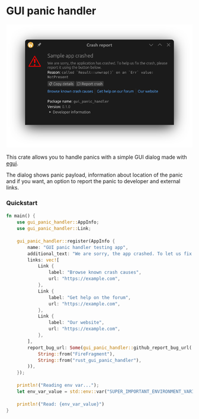 # GUI panic handler

![screenshot of a panic dialog](./docs/screenshot.png)

This crate allows you to handle panics with a simple GUI dialog made with [egui](https://github.com/emilk/egui).

The dialog shows panic payload, information about location of the panic and
if you want, an option to report the panic to developer and external links.

### Quickstart

```rust
fn main() {
    use gui_panic_handler::AppInfo;
    use gui_panic_handler::Link;

    gui_panic_handler::register(AppInfo {
        name: "GUI panic handler testing app",
        additional_text: "We are sorry, the app crashed. To let us fix the crash, please report it using the button below.",
        links: vec![
            Link {
                label: "Browse known crash causes",
                url: "https://example.com",
            },
            Link {
                label: "Get help on the forum",
                url: "https://example.com",
            },
            Link {
                label: "Our website",
                url: "https://example.com",
            },
        ],
        report_bug_url: Some(gui_panic_handler::github_report_bug_url(
            String::from("FireFragment"),
            String::from("rust_gui_panic_handler"),
        )),
    });

    println!("Reading env var...");
    let env_var_value = std::env::var("SUPER_IMPORTANT_ENVIRONMENT_VARIABLE").unwrap(); // Here we panic

    println!("Read: {env_var_value}")
}
```

